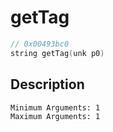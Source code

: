# getTag
```c
// 0x00493bc0
string getTag(unk p0)
```
## Description
```
Minimum Arguments: 1
Maximum Arguments: 1
```
